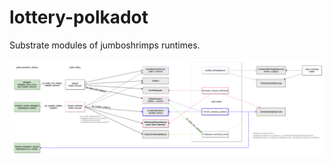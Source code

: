 # lottery-polkadot
Substrate modules of jumboshrimps runtimes.

![workflow](./docs/lottery-workflow.png)
